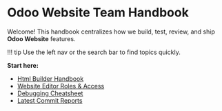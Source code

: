 # Odoo Website Team Handbook

Welcome! This handbook centralizes how we build, test, review, and ship **Odoo Website** features.

!!! tip
    Use the left nav or the search bar to find topics quickly.

**Start here:**

- [Html Builder Handbook](dev/html_builder/html_builder.md)
- [Website Editor Roles & Access](dev/website-editor-roles.md)
- [Debugging Cheatsheet](guides/debugging-cheatsheet.md)
- [Latest Commit Reports](reports/2025-10-01-odoo-website-html-builder-commits.md)

